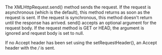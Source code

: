 The XMLHttpRequest.send() method sends the request. If the request is asynchronous (which is the default), this method returns as soon as the request is sent. If the request is synchronous, this method doesn't return until the response has arrived. send() accepts an optional argument for the request body. If the request method is GET or HEAD, the argument is ignored and request body is set to null.

If no Accept header has been set using the setRequestHeader(), an Accept header with the */* is sent.
